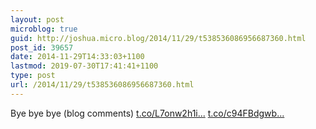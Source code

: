 ```yaml
---
layout: post
microblog: true
guid: http://joshua.micro.blog/2014/11/29/t538536086956687360.html
post_id: 39657
date: 2014-11-29T14:33:03+1100
lastmod: 2019-07-30T17:41:41+1100
type: post
url: /2014/11/29/t538536086956687360.html
---
```

Bye bye bye (blog comments) [t.co/L7onw2h1i...](http://t.co/L7onw2h1ip) [t.co/c94FBdgwb...](http://t.co/c94FBdgwba)
